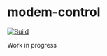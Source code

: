 # modem-control

[![Build](https://github.com/mucho613/snes-modem-control/actions/workflows/build.yml/badge.svg)](https://github.com/mucho613/snes-modem-control/actions/workflows/build.yml)

Work in progress
